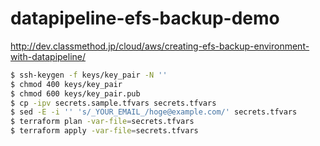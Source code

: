 datapipeline-efs-backup-demo
============================

http://dev.classmethod.jp/cloud/aws/creating-efs-backup-environment-with-datapipeline/

```bash
$ ssh-keygen -f keys/key_pair -N ''
$ chmod 400 keys/key_pair
$ chmod 600 keys/key_pair.pub
$ cp -ipv secrets.sample.tfvars secrets.tfvars
$ sed -E -i '' 's/_YOUR_EMAIL_/hoge@example.com/' secrets.tfvars
$ terraform plan -var-file=secrets.tfvars
$ terraform apply -var-file=secrets.tfvars
```
